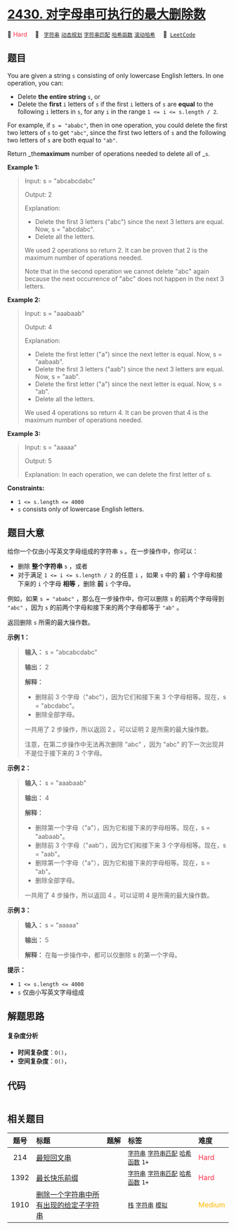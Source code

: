 # [2430. 对字母串可执行的最大删除数](https://leetcode.com/problems/maximum-deletions-on-a-string)

🔴 <font color=#ff334b>Hard</font>&emsp; 🔖&ensp; [`字符串`](/leetcode-js/outline/tag/string.md) [`动态规划`](/leetcode-js/outline/tag/dynamic-programming.md) [`字符串匹配`](/leetcode-js/outline/tag/string-matching.md) [`哈希函数`](/leetcode-js/outline/tag/hash-function.md) [`滚动哈希`](/leetcode-js/outline/tag/rolling-hash.md)&emsp; 🔗&ensp;[`LeetCode`](https://leetcode.com/problems/maximum-deletions-on-a-string)

## 题目

You are given a string `s` consisting of only lowercase English letters. In
one operation, you can:

  * Delete **the entire string** `s`, or
  * Delete the **first** `i` letters of `s` if the first `i` letters of `s` are **equal** to the following `i` letters in `s`, for any `i` in the range `1 <= i <= s.length / 2`.

For example, if `s = "ababc"`, then in one operation, you could delete the
first two letters of `s` to get `"abc"`, since the first two letters of `s`
and the following two letters of `s` are both equal to `"ab"`.

Return _the**maximum** number of operations needed to delete all of _`s`.



**Example 1:**

> Input: s = "abcabcdabc"
> 
> Output: 2
> 
> Explanation:
> - Delete the first 3 letters ("abc") since the next 3 letters are equal. Now, s = "abcdabc".
> - Delete all the letters.
> 
> We used 2 operations so return 2. It can be proven that 2 is the maximum number of operations needed.
> 
> Note that in the second operation we cannot delete "abc" again because the next occurrence of "abc" does not happen in the next 3 letters.

**Example 2:**

> Input: s = "aaabaab"
> 
> Output: 4
> 
> Explanation:
> - Delete the first letter ("a") since the next letter is equal. Now, s = "aabaab".
> - Delete the first 3 letters ("aab") since the next 3 letters are equal. Now, s = "aab".
> - Delete the first letter ("a") since the next letter is equal. Now, s = "ab".
> - Delete all the letters.
> 
> We used 4 operations so return 4. It can be proven that 4 is the maximum number of operations needed.

**Example 3:**

> Input: s = "aaaaa"
> 
> Output: 5
> 
> Explanation: In each operation, we can delete the first letter of s.

**Constraints:**

  * `1 <= s.length <= 4000`
  * `s` consists only of lowercase English letters.


## 题目大意

给你一个仅由小写英文字母组成的字符串 `s` 。在一步操作中，你可以：

  * 删除 **整个字符串** `s` ，或者
  * 对于满足 `1 <= i <= s.length / 2` 的任意 `i` ，如果 `s` 中的 **前** `i` 个字母和接下来的 `i` 个字母 **相等** ，删除 **前** `i` 个字母。

例如，如果 `s = "ababc"` ，那么在一步操作中，你可以删除 `s` 的前两个字母得到 `"abc"` ，因为 `s`
的前两个字母和接下来的两个字母都等于 `"ab"` 。

返回删除 `s` 所需的最大操作数。



**示例 1：**

> 
> 
> 
> 
> 
> **输入：** s = "abcabcdabc"
> 
> **输出：** 2
> 
> **解释：**
> - 删除前 3 个字母（"abc"），因为它们和接下来 3 个字母相等。现在，s = "abcdabc"。
> - 删除全部字母。
> 
> 一共用了 2 步操作，所以返回 2 。可以证明 2 是所需的最大操作数。
> 
> 注意，在第二步操作中无法再次删除 "abc" ，因为 "abc" 的下一次出现并不是位于接下来的 3 个字母。
> 
> 

**示例 2：**

> 
> 
> 
> 
> 
> **输入：** s = "aaabaab"
> 
> **输出：** 4
> 
> **解释：**
> - 删除第一个字母（"a"），因为它和接下来的字母相等。现在，s = "aabaab"。
> - 删除前 3 个字母（"aab"），因为它们和接下来 3 个字母相等。现在，s = "aab"。 
> - 删除第一个字母（"a"），因为它和接下来的字母相等。现在，s = "ab"。
> - 删除全部字母。
> 
> 一共用了 4 步操作，所以返回 4 。可以证明 4 是所需的最大操作数。
> 
> 

**示例 3：**

> 
> 
> 
> 
> 
> **输入：** s = "aaaaa"
> 
> **输出：** 5
> 
> **解释：** 在每一步操作中，都可以仅删除 s 的第一个字母。
> 
> 



**提示：**

  * `1 <= s.length <= 4000`
  * `s` 仅由小写英文字母组成


## 解题思路

#### 复杂度分析

- **时间复杂度**：`O()`，
- **空间复杂度**：`O()`，

## 代码

```javascript

```

## 相关题目

<!-- prettier-ignore -->
| 题号 | 标题 | 题解 | 标签 | 难度 |
| :------: | :------ | :------: | :------ | :------ |
| 214 | [最短回文串](https://leetcode.com/problems/shortest-palindrome) |  |  [`字符串`](/leetcode-js/outline/tag/string.md) [`字符串匹配`](/leetcode-js/outline/tag/string-matching.md) [`哈希函数`](/leetcode-js/outline/tag/hash-function.md) `1+` | <font color=#ff334b>Hard</font> |
| 1392 | [最长快乐前缀](https://leetcode.com/problems/longest-happy-prefix) |  |  [`字符串`](/leetcode-js/outline/tag/string.md) [`字符串匹配`](/leetcode-js/outline/tag/string-matching.md) [`哈希函数`](/leetcode-js/outline/tag/hash-function.md) `1+` | <font color=#ff334b>Hard</font> |
| 1910 | [删除一个字符串中所有出现的给定子字符串](https://leetcode.com/problems/remove-all-occurrences-of-a-substring) |  |  [`栈`](/leetcode-js/outline/tag/stack.md) [`字符串`](/leetcode-js/outline/tag/string.md) [`模拟`](/leetcode-js/outline/tag/simulation.md) | <font color=#ffb800>Medium</font> |

<style>
.blue {
    background-color: #096dd9;
    padding: 0.25rem 0.5rem;
    margin: 0;
    font-size: 0.85em;
    border-radius: 3px;
    color: white;
    font-weight: 500;
}
table th:first-of-type { width: 10%; }
table th:nth-of-type(2) { width: 35%; }
table th:nth-of-type(3) { width: 10%; }
table th:nth-of-type(4) { width: 35%; }
table th:nth-of-type(5) { width: 10%; }
</style>
